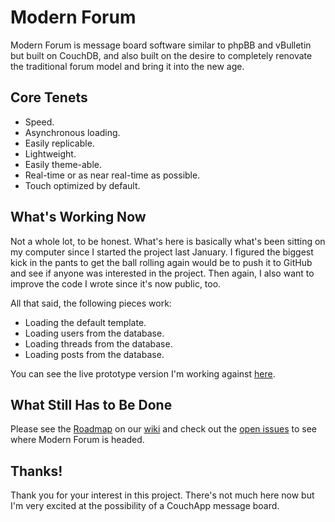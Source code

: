 # Modern Forum
Modern Forum is message board software similar to phpBB and vBulletin but built on CouchDB, 
and also built on the desire to completely renovate the traditional forum model and bring 
it into the new age.

## Core Tenets
- Speed.
- Asynchronous loading.
- Easily replicable.
- Lightweight.
- Easily theme-able.
- Real-time or as near real-time as possible.
- Touch optimized by default.

## What's Working Now
Not a whole lot, to be honest. What's here is basically what's been sitting on my computer 
since I started the project last January. I figured the biggest kick in the pants to get 
the ball rolling again would be to push it to GitHub and see if anyone was interested in 
the project. Then again, I also want to improve the code I wrote since it's now public, 
too.

All that said, the following pieces work:

- Loading the default template.
- Loading users from the database.
- Loading threads from the database.
- Loading posts from the database.

You can see the live prototype version I'm working against [here](http://andrex.couchone.com/modern-forum/_design/modern-forum/index.html).

## What Still Has to Be Done
Please see the [Roadmap](https://github.com/andrewrabon/modern-forum/wiki/Roadmap) on our [wiki](https://github.com/andrewrabon/modern-forum/wiki)
and check out the [open issues](https://github.com/andrewrabon/modern-forum/issues?sort=created&direction=desc&state=open&page=1) to see where Modern Forum is headed.

## Thanks!
Thank you for your interest in this project. There's not much here now but I'm very excited 
at the possibility of a CouchApp message board.